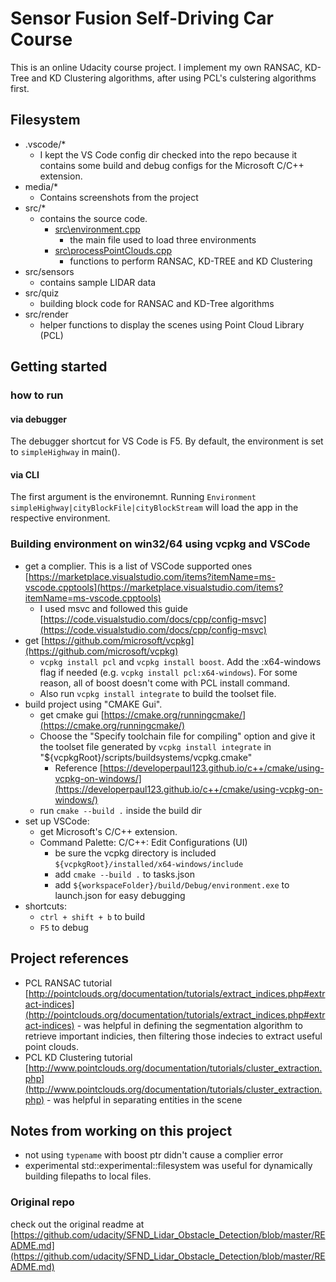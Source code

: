# Sensor Fusion Self-Driving Car Course

This is an online Udacity course project. I implement my own RANSAC, KD-Tree and KD Clustering algorithms, after using PCL's culstering algorithms first.

## Filesystem

- .vscode/*
  - I kept the VS Code config dir checked into the repo because it contains some build and debug configs for the Microsoft C/C++ extension.
- media/*
  - Contains screenshots from the project
- src/*
  - contains the source code.
    - [src\environment.cpp](src\environment.cpp)
      - the main file used to load three environments
    - [src\processPointClouds.cpp](src\processPointClouds.cpp)
      - functions to perform RANSAC, KD-TREE and KD Clustering
- src/sensors
  - contains sample LIDAR data
- src/quiz
  - building block code for RANSAC and KD-Tree algorithms
- src/render
  - helper functions to display the scenes using Point Cloud Library (PCL)

## Getting started

### how to run

#### via debugger

The debugger shortcut for VS Code is F5. By default, the environment is set to `simpleHighway` in main().

#### via CLI

The first argument is the environemnt. Running `Environment simpleHighway|cityBlockFile|cityBlockStream` will load the app in the respective environment.

### Building environment on win32/64 using vcpkg and VSCode

- get a complier. This is a list of VSCode supported ones [https://marketplace.visualstudio.com/items?itemName=ms-vscode.cpptools](https://marketplace.visualstudio.com/items?itemName=ms-vscode.cpptools)
  - I used msvc and followed this guide [https://code.visualstudio.com/docs/cpp/config-msvc](https://code.visualstudio.com/docs/cpp/config-msvc)
- get [https://github.com/microsoft/vcpkg](https://github.com/microsoft/vcpkg)
  - `vcpkg install pcl` and `vcpkg install boost`. Add the :x64-windows flag if needed (e.g. `vcpkg install pcl:x64-windows`). For some reason, all of boost doesn't come with PCL install command.
  - Also run `vcpkg install integrate` to build the toolset file.
- build project using "CMAKE Gui".
  - get cmake gui [https://cmake.org/runningcmake/](https://cmake.org/runningcmake/)
  - Choose the "Specify toolchain file for compiling" option and give it the toolset file generated by `vcpkg install integrate` in "${vcpkgRoot}/scripts/buildsystems/vcpkg.cmake"
    - Reference [https://developerpaul123.github.io/c++/cmake/using-vcpkg-on-windows/](https://developerpaul123.github.io/c++/cmake/using-vcpkg-on-windows/)
  - run `cmake --build .` inside the build dir
- set up VSCode:
  - get Microsoft's C/C++ extension.
  - Command Palette: C/C++: Edit Configurations (UI)
    - be sure the vcpkg directory is included `${vcpkgRoot}/installed/x64-windows/include`
    - add `cmake --build .` to tasks.json
    - add `${workspaceFolder}/build/Debug/environment.exe` to launch.json for easy debugging
- shortcuts:
  - `ctrl + shift + b` to build
  - `F5` to debug

## Project references

- PCL RANSAC tutorial [http://pointclouds.org/documentation/tutorials/extract_indices.php#extract-indices](http://pointclouds.org/documentation/tutorials/extract_indices.php#extract-indices) - was helpful in defining the segmentation algorithm to retrieve important indicies, then filtering those indecies to extract useful point clouds.
- PCL KD Clustering tutorial [http://www.pointclouds.org/documentation/tutorials/cluster_extraction.php](http://www.pointclouds.org/documentation/tutorials/cluster_extraction.php) - was helpful in separating entities in the scene

## Notes from working on this project

- not using `typename` with boost ptr didn't cause a complier error
- experimental std::experimental::filesystem was useful for dynamically building filepaths to local files.

### Original repo

check out the original readme at [https://github.com/udacity/SFND_Lidar_Obstacle_Detection/blob/master/README.md](https://github.com/udacity/SFND_Lidar_Obstacle_Detection/blob/master/README.md)
